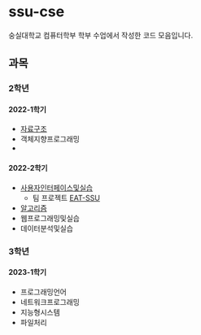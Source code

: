 # ssu-cse
숭실대학교 컴퓨터학부 학부 수업에서 작성한 코드 모음입니다.

## 과목

### 2학년
#### 2022-1학기
- [자료구조](https://github.com/HI-JIN2/DS_2022)
- 객체지향프로그래밍
- 
#### 2022-2학기
- [사용자인터페이스및실습](https://github.com/HI-JIN2/ssu-cse-UI)
  - 팀 프로젝트 [EAT-SSU](https://github.com/EAT-SSU/EAT-SSU)
- [알고리즘](https://github.com/HI-JIN2/ssu-cse-algorithm)
- 웹프로그래밍및실습
- 데이터분석및실습


### 3학년
#### 2023-1학기
- 프로그래밍언어
- 네트워크프로그래밍
- 지능형시스템
- 파일처리
